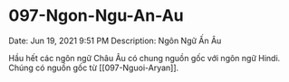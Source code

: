 # 097-Ngon-Ngu-An-Au

Date: Jun 19, 2021 9:51 PM
Description: Ngôn Ngữ Ấn Âu

Hầu hết các ngôn ngữ Châu Âu có chung nguồn gốc với ngôn ngữ Hindi. Chúng có nguồn gốc từ [[097-Nguoi-Aryan]].
